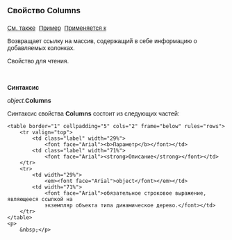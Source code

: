 ﻿<html>
<head>
<title>AsDataDesc\Columns</title>
</head>

<body>

<p><font size="4" face="Arial"><strong>Свойство Columns<br>
<br>
</strong></font><font face="Arial"><a href="../AsDataDesc.html">См. 
также</a>&nbsp; <u>Пример</u>&nbsp; <a href="../AsDataDesc.html">Применяется 
к</a></font></p>

<p><font face="Arial">Возвращает ссылку на массив, содержащий в себе информацию о добавляемых
 колонках.</font></p>

<p><font face="Arial">Свойство для чтения. </font></p>

<p class="label">&nbsp;</p>

<p class="label"><font face="Arial"><b>Синтаксис</b></font></p>

<p><font face="Arial"><em>object.</em><strong>Columns</strong></font></p>

<p><font face="Arial">Синтаксис свойства <strong>Columns</strong>
состоит из следующих частей:</font></p>

    <table border="1" cellpadding="5" cols="2" frame="below" rules="rows">
        <tr valign="top">
            <td class="label" width="29%">
                <font face="Arial"><b>Параметр</b></font></td>
            <td class="label" width="71%">
                <font face="Arial"><strong>Описание</strong></font></td>
        </tr>
        <tr>
            <td width="29%">
                <em><font face="Arial">object</font></em></td>
            <td width="71%">
                <font face="Arial">обязательное строковое выражение, являющееся ссылкой на 
                экземпляр объекта типа динамическое дерево.</font></td>
        </tr>
    </table>
    <p>
        &nbsp;</p>
</body>
</html>
